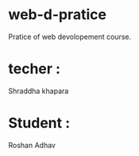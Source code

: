 # web-d-pratice
Pratice of web devolopement course.

# techer : 
Shraddha khapara
# Student : 
Roshan Adhav

